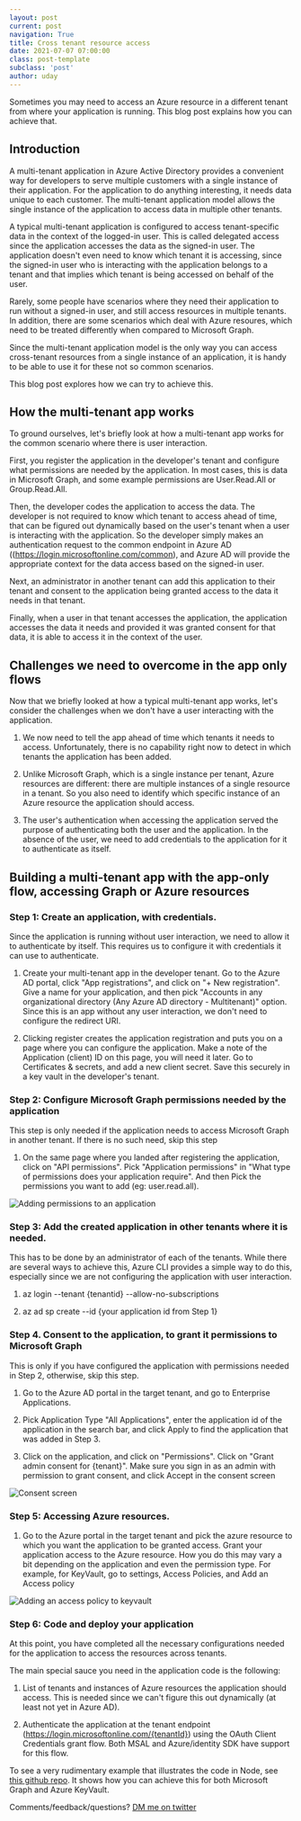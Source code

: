 ```yaml
---
layout: post
current: post
navigation: True
title: Cross tenant resource access
date: 2021-07-07 07:00:00
class: post-template
subclass: 'post'
author: uday
---
```

Sometimes you may need to access an Azure resource in a different tenant from where your application is running. This blog post explains how you can achieve that.

## Introduction

A multi-tenant application in Azure Active Directory provides a convenient way for developers to serve multiple customers with a single instance of their application. For the application to do anything interesting, it needs data unique to each customer. The multi-tenant application model allows the single instance of the application to access data in multiple other tenants.

A typical multi-tenant application is configured to access tenant-specific data in the context of the logged-in user. This is called delegated access since the application accesses the data as the signed-in user. The application doesn't even need to know which tenant it is accessing, since the signed-in user who is interacting with the application belongs to a tenant and that implies which tenant is being accessed on behalf of the user. 

Rarely, some people have scenarios where they need their application to run without a signed-in user, and still access resources in multiple tenants. In addition, there are some scenarios which deal with Azure resoures, which need to be treated differently when compared to Microsoft Graph.

Since the multi-tenant application model is the only way you can access cross-tenant resources from a single instance of an application, it is handy to be able to use it for these not so common scenarios.

This blog post explores how we can try to achieve this.

## How the multi-tenant app works
To ground ourselves, let's briefly look at how a multi-tenant app works for the common scenario where there is user interaction.

First, you register the application in the developer's tenant and configure what permissions are needed by the application. In most cases, this is data in Microsoft Graph, and some example permissions are User.Read.All or Group.Read.All.

Then, the developer codes the application to access the data. The developer is not required to know which tenant to access ahead of time, that can be figured out dynamically based on the user's tenant when a user is interacting with the application. So the developer simply makes an authentication request to the common endpoint in Azure AD ((https://login.microsoftonline.com/common), and Azure AD will provide the appropriate context for the data access based on the signed-in user.

Next, an administrator in another tenant can add this application to their tenant and consent to the application being granted access to the data it needs in that tenant. 

Finally, when a user in that tenant accesses the application, the application accesses the data it needs and provided it was granted consent for that data, it is able to access it in the context of the user.

## Challenges we need to overcome in the app only flows

Now that we briefly looked at how a typical multi-tenant app works, let's consider the challenges when we don't have a user interacting with the application.

1. We now need to tell the app ahead of time which tenants it needs to access. Unfortunately, there is no capability right now to detect in which tenants the application has been added.

2. Unlike Microsoft Graph, which is a single instance per tenant, Azure resources are different: there are multiple instances of a single resource in a tenant. So you also need to identify which specific instance of an Azure resource the application should access.

3. The user's authentication when accessing the application served the purpose of authenticating both the user and the application. In the absence of the user, we need to add credentials to the application for it to authenticate as itself.

## Building a multi-tenant app with the app-only flow, accessing Graph or Azure resources


### Step 1: Create an application, with credentials.

Since the application is running without user interaction, we need to allow it to authenticate by itself. This requires us to configure it with credentials it can use to authenticate. 

1. Create your multi-tenant app in the developer tenant. Go to the Azure AD portal, click "App registrations", and click on "+ New registration".  Give a name for your application, and then pick "Accounts in any organizational directory (Any Azure AD directory - Multitenant)" option. Since this is an app without any user interaction, we don't need to configure the redirect URI.

2. Clicking register creates the application registration and puts you on a page where you can configure the application. Make a note of the Application (client) ID on this page, you will need it later. Go to Certificates & secrets, and add a new client secret. Save this securely in a key vault in the developer's tenant.


### Step 2: Configure Microsoft Graph permissions needed by the application
This step is only needed if the application needs to access Microsoft Graph in another tenant. If there is no such need, skip this step

1. On the same page where you landed after registering the application, click on "API permissions". Pick "Application permissions" in "What type of permissions does your application require". And then Pick the permissions you want to add (eg: user.read.all).

![Adding permissions to an application](/images/apppermission.png)


### Step 3: Add the created application in other tenants where it is needed. 

This has to be done by an administrator of each of the tenants. While there are several ways to achieve this, Azure CLI provides a simple way to do this, especially since we are not configuring the application with user interaction.

1. az login --tenant {tenantid} --allow-no-subscriptions

2. az ad sp create --id {your application id from Step 1}

### Step 4. Consent to the application, to grant it permissions to Microsoft Graph

This is only if you have configured the application with permissions needed in Step 2, otherwise, skip this step.

1. Go to the Azure AD portal in the target tenant, and go to Enterprise Applications.

2. Pick Application Type "All Applications", enter the application id of the application in the search bar, and click Apply to find the application that was added in Step 3.

3. Click on the application, and click on "Permissions". Click on "Grant admin consent for {tenant}". Make sure you sign in as an admin with permission to grant consent, and click Accept in the consent screen

![Consent screen](/images/consent.png)


### Step 5: Accessing Azure resources. 

1. Go to the Azure portal in the target tenant and pick the azure resource to which you want the application to be granted access. Grant your application access to the Azure resource. How you do this may vary a bit depending on the application and even the permission type. For example, for KeyVault, go to settings, Access Policies, and Add an Access policy

![Adding an access policy to keyvault](/images/keyvaultpolicy.png)


### Step 6: Code and deploy your application
At this point, you have completed all the necessary configurations needed for the application to access the resources across tenants. 

The main special sauce you need in the application code is the following:

1. List of tenants and instances of Azure resources the application should access. This is needed since we can't figure this out dynamically (at least not yet in Azure AD).

2. Authenticate the application at the tenant endpoint (https://login.microsoftonline.com/{tenantId}) using the OAuth Client Credentials grant flow. Both MSAL and Azure/identity SDK have support for this flow. 

To see a very rudimentary example that illustrates the code in Node, see [this github repo](https://github.com/udayxhegde/multitenant-daemonapp-node). It shows how you can achieve this for both Microsoft Graph and Azure KeyVault.


Comments/feedback/questions? [DM me on twitter](https://twitter.com/messages/compose?recipient_id=1446741344)